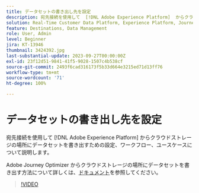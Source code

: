 ```yaml
---
title: データセットの書き出し先を設定
description: 宛先接続を使用して  [!DNL Adobe Experience Platform]  からクラウドストレージの場所にデータセットを書き出すための設定、ワークフロー、ユースケースについて説明します。
solution: Real-Time Customer Data Platform, Experience Platform, Journey Optimizer
feature: Destinations, Data Management
role: User, Admin
level: Beginner
jira: KT-13946
thumbnail: 3424392.jpg
last-substantial-update: 2023-09-27T00:00:00Z
exl-id: 23f12d51-9841-41f5-9028-1507c4b538cf
source-git-commit: 2493f6cad316173f5b33d664e3215ed71d13ff76
workflow-type: tm+mt
source-wordcount: '71'
ht-degree: 100%

---
```


# データセットの書き出し先を設定

宛先接続を使用して [!DNL Adobe Experience Platform] からクラウドストレージの場所にデータセットを書き出すための設定、ワークフロー、ユースケースについて説明します。

Adobe Journey Optimizer からクラウドストレージの場所にデータセットを書き出す方法について詳しくは、[ドキュメント](https://experienceleague.adobe.com/docs/journey-optimizer/using/data-management/datasets/export-datasets.html?lang=ja)を参照してください。

>[!VIDEO](https://video.tv.adobe.com/v/3424392/?learn=on)
